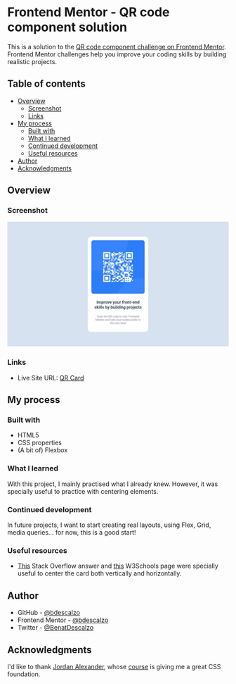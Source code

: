 # Frontend Mentor - QR code component solution

This is a solution to the [QR code component challenge on Frontend Mentor](https://www.frontendmentor.io/challenges/qr-code-component-iux_sIO_H). Frontend Mentor challenges help you improve your coding skills by building realistic projects.

## Table of contents

- [Overview](#overview)
  - [Screenshot](#screenshot)
  - [Links](#links)
- [My process](#my-process)
  - [Built with](#built-with)
  - [What I learned](#what-i-learned)
  - [Continued development](#continued-development)
  - [Useful resources](#useful-resources)
- [Author](#author)
- [Acknowledgments](#acknowledgments)

## Overview

### Screenshot

![](./project_screenshot.jpg)

### Links

- Live Site URL: [QR Card](https://bdescalzo.github.io/qrcard-frontendmentor)

## My process

### Built with

- HTML5
- CSS properties
- (A bit of) Flexbox

### What I learned

With this project, I mainly practised what I already knew. However, it was specially useful to practice with centering elements.

### Continued development

In future projects, I want to start creating real layouts, using Flex, Grid, media queries... for now, this is a good start!

### Useful resources

- [This](https://stackoverflow.com/questions/48516538/flex-align-items-center-not-centering-items) Stack Overflow answer and [this](https://www.w3schools.com/howto/howto_css_center-vertical.asp) W3Schools page were specially useful to center the card both vertically and horizontally.

## Author

- GitHub - [@bdescalzo](https://www.github.com/bdescalzo)
- Frontend Mentor - [@bdescalzo](https://www.frontendmentor.io/profile/bdescalzo)
- Twitter - [@BenatDescalzo](https://www.twitter.com/BenatDescalzo)

## Acknowledgments

I'd like to thank [Jordan Alexander](https://twitter.com/alexcgdesign), whose [course](https://www.cursocss.com) is giving me a great CSS foundation.
